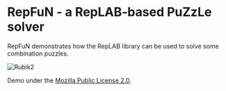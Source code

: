 # RepFuN - a RepLAB-based PuZzLe solver

RepFuN demonstrates how the RepLAB library can be used to solve some combination puzzles.

![Rubik2](https://live.staticflickr.com/65535/51332099153_57f76c750f_o_d.gif "Olympic Rings")

Demo under the [Mozilla Public License 2.0](https://github.com/replab/repfun/blob/master/LICENSE).

